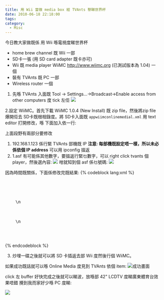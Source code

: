 ```yaml
---
title: 用 Wii 當做 media box 經 TVAnts 黎睇世界杯
date: 2010-06-18 22:18:00
tags:
category:
  - Misc
---
```

今日教大家做既係 用 Wii 喺電視度睇世界杯
* home brew channel 既 Wii 一部
* SD卡一張 (用 SD card adapter  既卡亦可)
* Wii 既 media player WiiMC http://www.wiimc.org (已測試版本為 1.04) 一個
* 裝有 TVAnts 既 PC 一部
* Wireless router 一個

1. 先喺 TVAnts 入面既 Tool -> Settings...->Broadcast->Enable access from other computers 度 tick 左佢
![](wc-13.png)

2.設定 WiiMC。首先下載 WiiMC 1.0.4 (New Install) 既 zip file，然後將zip file 爆開佢去 SD卡既根相錄度。將 SD卡入面既 `appwiimconlinemedial.xml` 用 text editor 打開修改，喺 <file app="WiiMC" version="1.0.0"> 下面加入依一行:
<link name="TVAnts" addr="http://192.168.1.123:16900/1.asf" />

上面段野有兩部分要修改
1. 192.168.1.123 係行緊 TVAnts 部機既 IP
 **注意:  每部機既設定唔一樣，所以未必係依個 IP address**
 可以用 ipconfig 搵返
2. 1.asf 有可能係其他數字，要搵返行緊乜數字，可以 right click tvants 個 player，然後選內容:
![](wc-11.png)
咁就知到個 asf 係乜號碼:
![](wc-12.png)

因為時間既關係，下面係修改完既結果:
{% codeblock lang:xml %}
<pre lang="xml">
  <?xml version="1.0" encoding="utf-8" ?>
  <file app="WiiMC" version="1.0.0">
    <link name="TVAnts" addr="http://192.168.1.123:16900/1.asf" />
    <link name="Navi-Xtreme Media Portal" addr="http://navix.turner3d.net/wiilist/" />
    <folder name="Radio">\n  <link name="Radio Plus" addr="http://radioplus.dnsalias.org:8000/listen.pls" />
      <link name="Otvoreni radio" addr="http://82.193.201.234:8001/listen.pls" />
      <link name="Woxy radio" addr="http://woxy.lala.com/stream/aac32.pls" />
    </folder>
    <folder name="SHOUTcast">\n  <link name="Internet Radio" addr="http://pentium.extremscorner.co.cc:8080/wii/rd/playlist.php" />
      <link name="Internet TV" addr="http://pentium.extremscorner.co.cc:8080/wii/tv/playlist.php" />
    </folder>
  </file>
</pre>
{% endcodeblock %}

3. 炒埋一碟之後就可以將 SD 卡插返去部 Wii 度然後行個 WiiMC。

如果成功既話就可以喺 Online Media 度見到 TVAnts 依個 item:
![成功畫面](IMG_0286.jpg)

click 左 buffer 好快完成之後就可以睇波，放喺部 42" LCDTV 度睇廣東體育台效果唔錯
 攪到我而家好少喺 PC 度睇:

 ![](IMG_0292.jpg)
